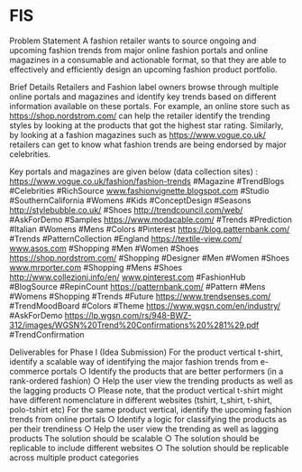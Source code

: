 # FIS
Problem Statement
A fashion retailer wants to source ongoing and upcoming fashion trends from major online fashion portals and online magazines in a consumable and actionable format, so that they are able to effectively and efficiently design an upcoming fashion product portfolio.

Brief Details
Retailers and Fashion label owners browse through multiple online portals and magazines and identify key trends based on different information available on these portals. For example, an online store such as ​ https://shop.nordstrom.com/​ can help the retailer identify the trending styles by looking at the products that got the highest star rating. Similarly, by looking at a fashion
magazines such as https://www.vogue.co.uk/​ retailers can get to know what fashion trends are being endorsed by major celebrities.

Key portals and magazines are given below (data collection sites) :
https://www.vogue.co.uk/fashion/fashion-trends #Magazine #TrendBlogs #Celebrities #RichSource
www.fashionvignette.blogspot.com #Studio #SouthernCalifornia #Womens #Kids #ConceptDesign #Seasons
http://stylebubble.co.uk/ #Shoes
http://trendcouncil.com/web/ #AskForDemo #Samples
https://www.modacable.com/ #Trends #Prediction #Italian #Womens #Mens #Colors #Pinterest
https://blog.patternbank.com/ #Trends #PatternCollection #England
https://textile-view.com/
www.asos.com #Shopping #Men #Women #Shoes
https://shop.nordstrom.com/ #Shopping #Designer #Men #Women #Shoes
www.mrporter.com #Shopping #Mens #Shoes
http://www.collezioni.info/en/
www.pinterest.com #FashionHub #BlogSource #RepinCount
https://patternbank.com/ #Pattern #Mens #Womens #Shopping #Trends #Future
https://www.trendsenses.com/ #TrendMoodBoard #Colors #Theme
https://www.wgsn.com/en/industry/ #AskForDemo
https://lp.wgsn.com/rs/948-BWZ-312/images/WGSN%20Trend%20Confirmations%20%281%29.pdf #TrendConfirmation

Deliverables for Phase I​ (Idea Submission)
For the product vertical t-shirt, identify a scalable way of identifying the major fashion trends from e-commerce portals
○ Identify the products that are better performers (in a rank-ordered fashion)
○ Help the user view the trending products as well as the lagging products
○ Please note, that the product vertical t-shirt might have different nomenclature in different websites (tshirt, t_shirt, t-shirt, polo-tshirt etc)
For the same product vertical, identify the upcoming fashion trends from online portals
○ Identify a logic for classifying the products as per their trendiness
○ Help the user view the trending as well as lagging products
The solution should be scalable
○ The solution should be replicable to include different websites
○ The solution should be replicable across multiple product categories
